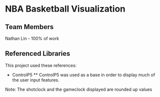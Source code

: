 NBA Basketball Visualization
============================

Team Members
------------
Nathan Lin - 100% of work


Referenced Libraries
--------------------
This project used these references:
* ControlP5
** ControlP5 was used as a base in order to display much of the user input features.

Note: The shotclock and the gameclock displayed are rounded up values